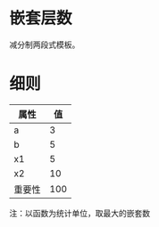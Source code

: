 <h1>嵌套层数</h1>

减分制两段式模板。

<h1>细则</h1>

属性    | 值
-------- | -----
a  | 3
b  | 5
x1  | 5
x2  | 10
重要性 | 100

注：以函数为统计单位，取最大的嵌套数